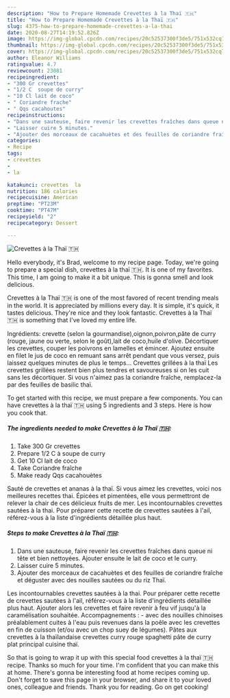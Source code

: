 ```yaml
---
description: "How to Prepare Homemade Crevettes à la Thaï 🇹🇭"
title: "How to Prepare Homemade Crevettes à la Thaï 🇹🇭"
slug: 4375-how-to-prepare-homemade-crevettes-a-la-thai
date: 2020-08-27T14:19:52.826Z
image: https://img-global.cpcdn.com/recipes/20c52537300f3de5/751x532cq70/crevettes-a-la-thai-🇹🇭-photo-principale-de-la-recette.jpg
thumbnail: https://img-global.cpcdn.com/recipes/20c52537300f3de5/751x532cq70/crevettes-a-la-thai-🇹🇭-photo-principale-de-la-recette.jpg
cover: https://img-global.cpcdn.com/recipes/20c52537300f3de5/751x532cq70/crevettes-a-la-thai-🇹🇭-photo-principale-de-la-recette.jpg
author: Eleanor Williams
ratingvalue: 4.7
reviewcount: 23081
recipeingredient:
- "300 Gr crevettes"
- "1/2 C  soupe de curry"
- "10 Cl lait de coco"
- " Coriandre frache"
- " Qqs cacahoutes"
recipeinstructions:
- "Dans une sauteuse, faire revenir les crevettes fraîches dans queue ni tête et bien nettoyées. Ajouter ensuite le lait de coco et le curry."
- "Laisser cuire 5 minutes."
- "Ajouter des morceaux de cacahuètes et des feuilles de coriandre fraîche et déguster avec des nouilles sautées ou du riz Thaï."
categories:
- Recipe
tags:
- crevettes
- 
- la

katakunci: crevettes  la 
nutrition: 186 calories
recipecuisine: American
preptime: "PT23M"
cooktime: "PT47M"
recipeyield: "2"
recipecategory: Dessert

---
```



![Crevettes à la Thaï 🇹🇭](https://img-global.cpcdn.com/recipes/20c52537300f3de5/751x532cq70/crevettes-a-la-thai-🇹🇭-photo-principale-de-la-recette.jpg)

Hello everybody, it's Brad, welcome to my recipe page. Today, we're going to prepare a special dish, crevettes à la thaï 🇹🇭. It is one of my favorites. This time, I am going to make it a bit unique. This is gonna smell and look delicious.

Crevettes à la Thaï 🇹🇭 is one of the most favored of recent trending meals in the world. It is appreciated by millions every day. It is simple, it's quick, it tastes delicious. They're nice and they look fantastic. Crevettes à la Thaï 🇹🇭 is something that I've loved my entire life.

Ingrédients: crevette (selon la gourmandise),oignon,poivron,pâte de curry (rouge, jaune ou verte, selon le goût),lait de coco,huile d&#39;olive. Décortiquer les crevettes, couper les poivrons en lamelles et émincer. Ajoutez ensuite en filet le jus de coco en remuant sans arrêt pendant que vous versez, puis laissez quelques minutes de plus le temps… Crevettes grillées à la thaï Les crevettes grillées restent bien plus tendres et savoureuses si on les cuit sans les décortiquer. Si vous n&#39;aimez pas la coriandre fraîche, remplacez-la par des feuilles de basilic thaï.


To get started with this recipe, we must prepare a few components. You can have crevettes à la thaï 🇹🇭 using 5 ingredients and 3 steps. Here is how you cook that.

<!--inarticleads1-->

##### The ingredients needed to make Crevettes à la Thaï 🇹🇭:

1. Take 300 Gr crevettes
1. Prepare 1/2 C à soupe de curry
1. Get 10 Cl lait de coco
1. Take  Coriandre fraîche
1. Make ready  Qqs cacahouètes


Sauté de crevettes et ananas à la thaï. Si vous aimez les crevettes, voici nos meilleures recettes thai. Épicées et pimentées, elle vous permettront de relever la chair de ces délicieux fruits de mer. Les incontournables crevettes sautées à la thai. Pour préparer cette recette de crevettes sautées à l&#39;ail, référez-vous à la liste d&#39;ingrédients détaillée plus haut. 

<!--inarticleads2-->

##### Steps to make Crevettes à la Thaï 🇹🇭:

1. Dans une sauteuse, faire revenir les crevettes fraîches dans queue ni tête et bien nettoyées. Ajouter ensuite le lait de coco et le curry.
1. Laisser cuire 5 minutes.
1. Ajouter des morceaux de cacahuètes et des feuilles de coriandre fraîche et déguster avec des nouilles sautées ou du riz Thaï.


Les incontournables crevettes sautées à la thai. Pour préparer cette recette de crevettes sautées à l&#39;ail, référez-vous à la liste d&#39;ingrédients détaillée plus haut. Ajouter alors les crevettes et faire revenir à feu vif jusqu&#39;à la caramélisation souhaitée. Accompagnements : - avec des nouilles chinoises préalablement cuites à l&#39;eau puis revenues dans la poêle avec les crevettes en fin de cuisson (et/ou avec un chop suey de légumes). Pâtes aux crevettes à la thaïlandaise crevettes curry rouge spaghetti pâte de curry plat principal cuisine thaï. 

So that is going to wrap it up with this special food crevettes à la thaï 🇹🇭 recipe. Thanks so much for your time. I'm confident that you can make this at home. There's gonna be interesting food at home recipes coming up. Don't forget to save this page in your browser, and share it to your loved ones, colleague and friends. Thank you for reading. Go on get cooking!
